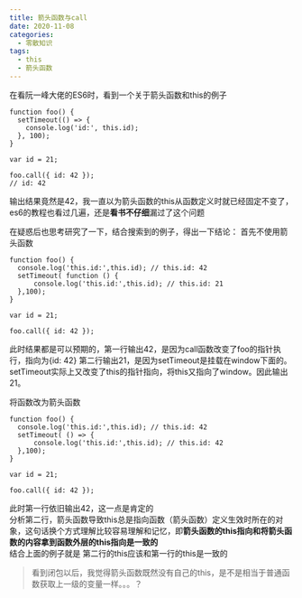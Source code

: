 ```yaml
---
title: 箭头函数与call
date: 2020-11-08
categories: 
  - 零散知识
tags: 
  - this
  - 箭头函数
---
```

在看阮一峰大佬的ES6时，看到一个关于箭头函数和this的例子

```
function foo() {
  setTimeout(() => {
    console.log('id:', this.id);
  }, 100);
}

var id = 21;

foo.call({ id: 42 });
// id: 42
```

输出结果竟然是42，我一直以为箭头函数的this从函数定义时就已经固定不变了，es6的教程也看过几遍，还是**看书不仔细**漏过了这个问题  

在疑惑后也思考研究了一下，结合搜索到的例子，得出一下结论：
首先不使用箭头函数

```
function foo() {
  console.log('this.id:',this.id); // this.id: 42
  setTimeout( function () {
      console.log('this.id:',this.id); // this.id: 21
  },100);
}

var id = 21;

foo.call({ id: 42 });
```

此时结果都是可以预期的，第一行输出42，是因为call函数改变了foo的指针执行，指向为{id: 42}
第二行输出21，是因为setTimeout是挂载在window下面的。setTimeout实际上又改变了this的指针指向，将this又指向了window。因此输出21。

将函数改为箭头函数

```
function foo() {
  console.log('this.id:',this.id); // this.id: 42
  setTimeout( () => {
      console.log('this.id:',this.id); // this.id: 42
  },100);
}

var id = 21;

foo.call({ id: 42 });
```

此时第一行依旧输出42，这一点是肯定的  
分析第二行，箭头函数导致this总是指向函数（箭头函数）定义生效时所在的对象，这句话换个方式理解比较容易理解和记忆，即**箭头函数的this指向和将箭头函数的内容拿到函数外层的this指向是一致的**  
结合上面的例子就是 第二行的this应该和第一行的this是一致的  
> 看到闭包以后，我觉得箭头函数既然没有自己的this，是不是相当于普通函数获取上一级的变量一样。。。？
